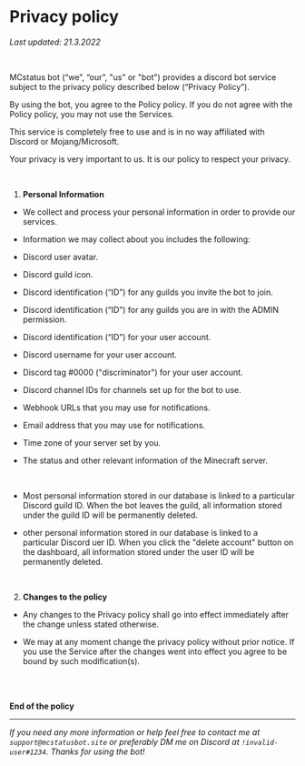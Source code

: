 
# Privacy policy

  

*Last updated: 21.3.2022*

  

<br>

  

MCstatus bot (“we”, “our”, "us" or "bot") provides a discord bot service subject to the privacy policy described below (“Privacy Policy”).

  

By using the bot, you agree to the Policy policy. If you do not agree with the Policy policy, you may not use the Services.

  

This service is completely free to use and is in no way affiliated with Discord or Mojang/Microsoft.

  

Your privacy is very important to us. It is our policy to respect your privacy.

  

<br>

  

1.  **Personal Information**

* We collect and process your personal information in order to provide our services.

  

* Information we may collect about you includes the following:

  

* Discord user avatar.

* Discord guild icon.

* Discord identification (“ID”) for any guilds you invite the bot to join.

* Discord identification (“ID”) for any guilds you are in with the ADMIN permission.

* Discord identification (“ID”) for your user account.

* Discord username for your user account.

* Discord tag #0000 ("discriminator") for your user account.

* Discord channel IDs for channels set up for the bot to use.

* Webhook URLs that you may use for notifications.

* Email address that you may use for notifications.

* Time zone of your server set by you.

* The status and other relevant information of the Minecraft server.

  

<br>

  

* Most personal information stored in our database is linked to a particular Discord guild ID. When the bot leaves the guild, all information stored under the guild ID will be permanently deleted.

* other personal information stored in our database is linked to a particular Discord uer ID. When you click the "delete account" button on the dashboard, all information stored under the user ID will be permanently deleted.

  

<br>

  

2.  **Changes to the policy**

* Any changes to the Privacy policy shall go into effect immediately after the change unless stated otherwise.

* We may at any moment change the privacy policy without prior notice. If you use the Service after the changes went into effect you agree to be bound by such modification(s).

  

<br><br>

  
  

**End of the policy**

  

---

  

*If you need any more information or help feel free to contact me at `support@mcstatusbot.site` or preferably DM me on Discord at `!invalid-user#1234`. Thanks for using the bot!*
